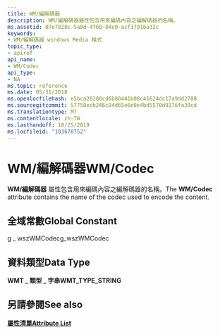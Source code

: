 ```yaml
---
title: WM/編解碼器
description: WM/編解碼器屬性包含用來編碼內容之編解碼器的名稱。
ms.assetid: 07e7828c-5a8d-4f68-84c0-acf37916a32c
keywords:
- WM/編解碼器 windows Media 格式
topic_type:
- apiref
api_name:
- WM/Codec
api_type:
- NA
ms.topic: reference
ms.date: 05/31/2018
ms.openlocfilehash: e5bca20380cd6b80441b08c41624dc17a9dd2788
ms.sourcegitcommit: 57758ecb246c84d65e6e0e4bd5570d9176fa39cd
ms.translationtype: MT
ms.contentlocale: zh-TW
ms.lasthandoff: 10/25/2019
ms.locfileid: "103678752"
---
```

# <a name="wmcodec"></a><span data-ttu-id="641cd-104">WM/編解碼器</span><span class="sxs-lookup"><span data-stu-id="641cd-104">WM/Codec</span></span>

<span data-ttu-id="641cd-105">**WM/編解碼器** 屬性包含用來編碼內容之編解碼器的名稱。</span><span class="sxs-lookup"><span data-stu-id="641cd-105">The **WM/Codec** attribute contains the name of the codec used to encode the content.</span></span>

## <a name="global-constant"></a><span data-ttu-id="641cd-106">全域常數</span><span class="sxs-lookup"><span data-stu-id="641cd-106">Global Constant</span></span>

<span data-ttu-id="641cd-107">g \_ wszWMCodec</span><span class="sxs-lookup"><span data-stu-id="641cd-107">g\_wszWMCodec</span></span>

## <a name="data-type"></a><span data-ttu-id="641cd-108">資料類型</span><span class="sxs-lookup"><span data-stu-id="641cd-108">Data Type</span></span>

<span data-ttu-id="641cd-109">**WMT \_ 類型 \_ 字串**</span><span class="sxs-lookup"><span data-stu-id="641cd-109">**WMT\_TYPE\_STRING**</span></span>

## <a name="see-also"></a><span data-ttu-id="641cd-110">另請參閱</span><span class="sxs-lookup"><span data-stu-id="641cd-110">See also</span></span>

<dl> <dt>

[<span data-ttu-id="641cd-111">**屬性清單**</span><span class="sxs-lookup"><span data-stu-id="641cd-111">**Attribute List**</span></span>](attribute-list.md)
</dt> </dl>

 

 




